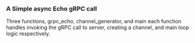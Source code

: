 ### A Simple async Echo gRPC call
Three functions, grpc_echo, channel_generator, and main each function handles invoking the gRPC call to server, creating a channel, and main loop logic respectively.


